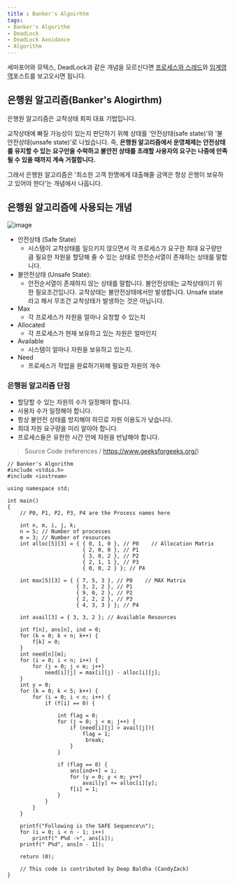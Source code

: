 ```yaml
---
title : Banker's Algoirhtm
tags:
- Banker's Algorithm
- DeadLock
- DeadLock Avoidance
- Algorithm
---  
```


세마포어와 뮤텍스, DeadLock과 같은 개념을 모르신다면 [프로세스와 스레드](/process-thread)와 [임계영역](/critical-section)포스트를 보고오시면 됩니다.

## 은행원 알고리즘(Banker's Alogirthm)

은행원 알고리즘은 교착상태 회피 대표 기법입니다.

교착상태에 빠질 가능성이 있는지 판단하기 위해 상태를 '안전상태(safe state)'와 '불안전상태(unsafe state)'로 나눴습니다. 즉, **은행원 알고리즘에서 운영체제는 안전상태를 유지할 수 있는 요구만을 수락하고 불안전 상태를 초래할 사용자의 요구는 나중에 만족될 수 있을 때까지 계속 거절합니다.**

그래서 은행원 알고리즘은 '최소한 고객 한명에게 대출해줄 금액은 항상 은행이 보유하고 있어야 한다'는 개념에서 나옵니다.

## 은행원 알고리즘에 사용되는 개념

![image](https://user-images.githubusercontent.com/44635266/68369206-113d6f00-017d-11ea-8069-c5def5a07709.png)

* 안전상태 (Safe State)
  * 시스템이 교착상태를 일으키지 않으면서 각 프로세스가 요구한 최대 요구량만큼 필요한 자원을 할당해 줄 수 있는 상태로 안전순서열이 존재하는 상태를 말합니다.
* 불안전상태 (Unsafe State): 
  * 안전순서열이 존재하지 않는 상태를 말합니다. 불안전상태는 교착상태이기 위한 필요조건입니다. 교착상태는 불안전상태에서만 발생합니다. Unsafe state라고 해서 무조건 교착상태가 발생하는 것은 아닙니다.
* Max
  * 각 프로세스가 자원을 얼마나 요청할 수 있는지
* Allocated
  * 각 프로세스가 현재 보유하고 있는 자원은 얼마인지
* Available
  * 시스템이 얼마나 자원을 보유하고 있는지.
* Need
  * 프로세스가 작업을 완료하기위해 필요한 자원의 개수
  

### 은행원 알고리즘 단점

* 할당할 수 있는 자원의 수가 일정해야 합니다.
* 사용자 수가 일정해야 합니다.
* 항상 불안전 상태를 방지해야 하므로 자원 이용도가 낮습니다.
* 최대 자원 요구량을 미리 알아야 합니다.
* 프로세스들은 유한한 시간 안에 자원을 반납해야 합니다.

> Source Code (references / https://www.geeksforgeeks.org/)

```
// Banker's Algorithm 
#include <stdio.h> 
#include <iostream>

using namespace std;

int main() 
{ 
    // P0, P1, P2, P3, P4 are the Process names here 
  
    int n, m, i, j, k; 
    n = 5; // Number of processes 
    m = 3; // Number of resources 
    int alloc[5][3] = { { 0, 1, 0 }, // P0    // Allocation Matrix 
                        { 2, 0, 0 }, // P1 
                        { 3, 0, 2 }, // P2 
                        { 2, 1, 1 }, // P3 
                        { 0, 0, 2 } }; // P4 
  
    int max[5][3] = { { 7, 5, 3 }, // P0    // MAX Matrix 
                      { 3, 2, 2 }, // P1 
                      { 9, 0, 2 }, // P2 
                      { 2, 2, 2 }, // P3 
                      { 4, 3, 3 } }; // P4 
  
    int avail[3] = { 3, 3, 2 }; // Available Resources 
  
    int f[n], ans[n], ind = 0; 
    for (k = 0; k < n; k++) { 
        f[k] = 0; 
    } 
    int need[n][m]; 
    for (i = 0; i < n; i++) { 
        for (j = 0; j < m; j++) 
            need[i][j] = max[i][j] - alloc[i][j]; 
    } 
    int y = 0; 
    for (k = 0; k < 5; k++) { 
        for (i = 0; i < n; i++) { 
            if (f[i] == 0) { 
                
                int flag = 0; 
                for (j = 0; j < m; j++) { 
                    if (need[i][j] > avail[j]){ 
                        flag = 1; 
                         break; 
                    } 
                } 
  
                if (flag == 0) { 
                    ans[ind++] = i; 
                    for (y = 0; y < m; y++) 
                        avail[y] += alloc[i][y]; 
                    f[i] = 1; 
                } 
            } 
        } 
    } 
  
    printf("Following is the SAFE Sequence\n"); 
    for (i = 0; i < n - 1; i++) 
        printf(" P%d ->", ans[i]); 
    printf(" P%d", ans[n - 1]); 
  
    return (0); 
  
    // This code is contributed by Deep Baldha (CandyZack) 
} 
```
